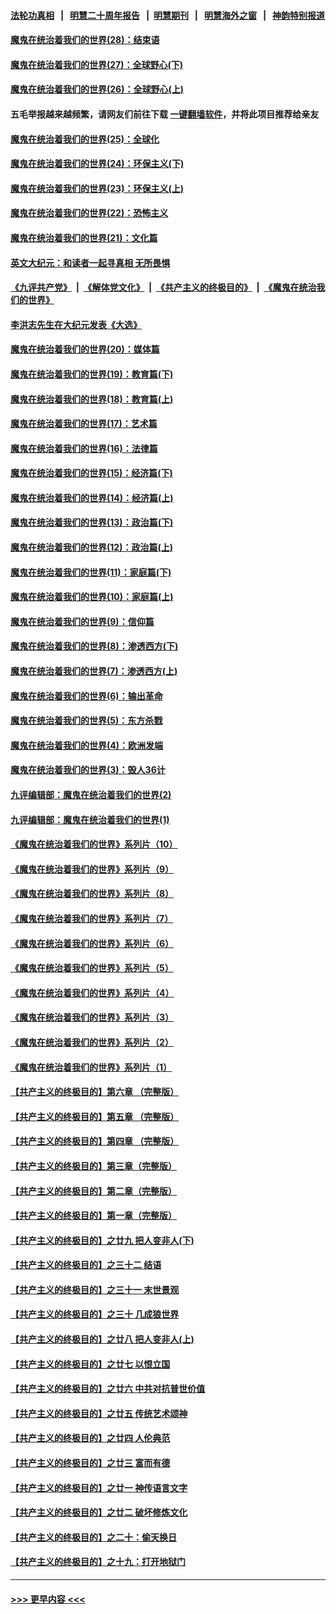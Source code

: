 #### [法轮功真相](https://github.com/gfw-breaker/truth/blob/master/README.md?t=0) &nbsp;&nbsp;|&nbsp;&nbsp; [明慧二十周年报告](https://github.com/gfw-breaker/mh-reports/blob/master/README.md?t=0) &nbsp;&nbsp;|&nbsp;&nbsp;[明慧期刊](https://github.com/gfw-breaker/mh-qikan) &nbsp;&nbsp;|&nbsp;&nbsp; [明慧海外之窗](https://github.com/gfw-breaker/mh-news/blob/master/README.md?t=0) &nbsp;&nbsp;|&nbsp;&nbsp; [神韵特别报道](https://github.com/gfw-breaker/mh-news/blob/master/shenyun.md?t=0)
#### [魔鬼在统治着我们的世界(28)：结束语](../pages/nsc422/n10936246.md?t=06130952) 
#### [魔鬼在统治着我们的世界(27)：全球野心(下)](../pages/nsc422/n10928319.md?t=06130952) 
#### [魔鬼在统治着我们的世界(26)：全球野心(上)](../pages/nsc422/n10900318.md?t=06130952) 
#### 五毛举报越来越频繁，请网友们前往下载 [一键翻墙软件](https://github.com/gfw-breaker/ssr-accounts)，并将此项目推荐给亲友
#### [魔鬼在统治着我们的世界(25)：全球化](../pages/nsc422/n10788205.md?t=06130952) 
#### [魔鬼在统治着我们的世界(24)：环保主义(下)](../pages/nsc422/n10695307.md?t=06130952) 
#### [魔鬼在统治着我们的世界(23)：环保主义(上)](../pages/nsc422/n10688613.md?t=06130952) 
#### [魔鬼在统治着我们的世界(22)：恐怖主义](../pages/nsc422/n10614727.md?t=06130952) 
#### [魔鬼在统治着我们的世界(21)：文化篇](../pages/nsc422/n10597706.md?t=06130952) 
#### [英文大纪元：和读者一起寻真相 无所畏惧](../pages/nsc422/n12542027.md?t=06130952) 
#### [《九评共产党》](https://github.com/begood0513/9ping.md/blob/master/README.md) &nbsp;|&nbsp; [《解体党文化》](../../../../jtdwh.md/blob/master/README.md)  &nbsp;|&nbsp; [《共产主义的终极目的》](../../../../gczydzjmd.md/blob/master/README.md) &nbsp;|&nbsp; [《魔鬼在统治我们的世界》](../../../../mgztzwmdsj.md/blob/master/README.md) 
#### [李洪志先生在大纪元发表《大选》](../pages/nsc422/n12534746.md?t=06130952) 
#### [魔鬼在统治着我们的世界(20)：媒体篇](../pages/nsc422/n10586579.md?t=06130952) 
#### [魔鬼在统治着我们的世界(19)：教育篇(下)](../pages/nsc422/n10564808.md?t=06130952) 
#### [魔鬼在统治着我们的世界(18)：教育篇(上)](../pages/nsc422/n10526970.md?t=06130952) 
#### [魔鬼在统治着我们的世界(17)：艺术篇](../pages/nsc422/n10499093.md?t=06130952) 
#### [魔鬼在统治着我们的世界(16)：法律篇](../pages/nsc422/n10485969.md?t=06130952) 
#### [魔鬼在统治着我们的世界(15)：经济篇(下)](../pages/nsc422/n10469975.md?t=06130952) 
#### [魔鬼在统治着我们的世界(14)：经济篇(上)](../pages/nsc422/n10457370.md?t=06130952) 
#### [魔鬼在统治着我们的世界(13)：政治篇(下)](../pages/nsc422/n10448270.md?t=06130952) 
#### [魔鬼在统治着我们的世界(12)：政治篇(上)](../pages/nsc422/n10444576.md?t=06130952) 
#### [魔鬼在统治着我们的世界(11)：家庭篇(下)](../pages/nsc422/n10440961.md?t=06130952) 
#### [魔鬼在统治着我们的世界(10)：家庭篇(上)](../pages/nsc422/n10435448.md?t=06130952) 
#### [魔鬼在统治着我们的世界(9)：信仰篇](../pages/nsc422/n10432159.md?t=06130952) 
#### [魔鬼在统治着我们的世界(8)：渗透西方(下)](../pages/nsc422/n10429603.md?t=06130952) 
#### [魔鬼在统治着我们的世界(7)：渗透西方(上)](../pages/nsc422/n10426013.md?t=06130952) 
#### [魔鬼在统治着我们的世界(6)：输出革命](../pages/nsc422/n10421536.md?t=06130952) 
#### [魔鬼在统治着我们的世界(5)：东方杀戮](../pages/nsc422/n10417707.md?t=06130952) 
#### [魔鬼在统治着我们的世界(4)：欧洲发端](../pages/nsc422/n10414890.md?t=06130952) 
#### [魔鬼在统治着我们的世界(3)：毁人36计](../pages/nsc422/n10411583.md?t=06130952) 
#### [九评编辑部：魔鬼在统治着我们的世界(2)](../pages/nsc422/n10410036.md?t=06130952) 
#### [九评编辑部：魔鬼在统治着我们的世界(1)](../pages/nsc422/n10406825.md?t=06130952) 
#### [《魔鬼在统治着我们的世界》系列片（10）](../pages/nsc422/n12292670.md?t=06130952) 
#### [《魔鬼在统治着我们的世界》系列片（9）](../pages/nsc422/n12290859.md?t=06130952) 
#### [《魔鬼在统治着我们的世界》系列片（8）](../pages/nsc422/n12287445.md?t=06130952) 
#### [《魔鬼在统治着我们的世界》系列片（7）](../pages/nsc422/n12283425.md?t=06130952) 
#### [《魔鬼在统治着我们的世界》系列片（6）](../pages/nsc422/n12282314.md?t=06130952) 
#### [《魔鬼在统治着我们的世界》系列片（5）](../pages/nsc422/n12281419.md?t=06130952) 
#### [《魔鬼在统治着我们的世界》系列片（4）](../pages/nsc422/n12274024.md?t=06130952) 
#### [《魔鬼在统治着我们的世界》系列片（3）](../pages/nsc422/n12271322.md?t=06130952) 
#### [《魔鬼在统治着我们的世界》系列片（2）](../pages/nsc422/n12269049.md?t=06130952) 
#### [《魔鬼在统治着我们的世界》系列片（1）](../pages/nsc422/n12267575.md?t=06130952) 
#### [【共产主义的终极目的】第六章 （完整版）](../pages/nsc422/n11428913.md?t=06130952) 
#### [【共产主义的终极目的】第五章 （完整版）](../pages/nsc422/n11428912.md?t=06130952) 
#### [【共产主义的终极目的】第四章 （完整版）](../pages/nsc422/n11428907.md?t=06130952) 
#### [【共产主义的终极目的】第三章（完整版）](../pages/nsc422/n11428848.md?t=06130952) 
#### [【共产主义的终极目的】第二章（完整版）](../pages/nsc422/n11428831.md?t=06130952) 
#### [【共产主义的终极目的】第一章（完整版）](../pages/nsc422/n11417651.md?t=06130952) 
#### [【共产主义的终极目的】之廿九 把人变非人(下)](../pages/nsc422/n11344140.md?t=06130952) 
#### [【共产主义的终极目的】之三十二 结语](../pages/nsc422/n11360535.md?t=06130952) 
#### [【共产主义的终极目的】之三十一 末世景观](../pages/nsc422/n11351129.md?t=06130952) 
#### [【共产主义的终极目的】之三十 几成狼世界](../pages/nsc422/n11348280.md?t=06130952) 
#### [【共产主义的终极目的】之廿八 把人变非人(上)](../pages/nsc422/n11340492.md?t=06130952) 
#### [【共产主义的终极目的】之廿七 以恨立国](../pages/nsc422/n11336944.md?t=06130952) 
#### [【共产主义的终极目的】之廿六 中共对抗普世价值](../pages/nsc422/n11324785.md?t=06130952) 
#### [【共产主义的终极目的】之廿五 传统艺术颂神](../pages/nsc422/n11296396.md?t=06130952) 
#### [【共产主义的终极目的】之廿四 人伦典范](../pages/nsc422/n11296397.md?t=06130952) 
#### [【共产主义的终极目的】之廿三 富而有德](../pages/nsc422/n11283598.md?t=06130952) 
#### [【共产主义的终极目的】之廿一 神传语言文字](../pages/nsc422/n11263265.md?t=06130952) 
#### [【共产主义的终极目的】之廿二 破坏修炼文化](../pages/nsc422/n11245728.md?t=06130952) 
#### [【共产主义的终极目的】之二十：偷天换日](../pages/nsc422/n11238846.md?t=06130952) 
#### [【共产主义的终极目的】之十九：打开地狱门](../pages/nsc422/n11206376.md?t=06130952) 

----
#### [ >>> 更早内容 <<< ](../indexes/nsc422-earlier.md)
